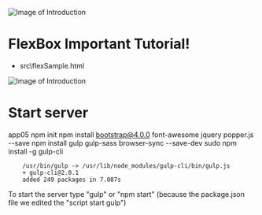 ![Image of Introduction](https://github.com/tingluhk/bootstrapApp05/blob/thomas/0501/src/images/introduction01.jpg?raw=true)




# FlexBox Important Tutorial!
- src\flexSample.html


![Image of Introduction](https://github.com/tingluhk/bootstrapApp05/blob/thomas/0501/src/images/introduction02.jpg?raw=true)


# Start server
app05
npm init
npm install bootstrap@4.0.0 font-awesome jquery popper.js --save
npm install gulp gulp-sass browser-sync --save-dev
sudo npm install -g gulp-cli

        /usr/bin/gulp -> /usr/lib/node_modules/gulp-cli/bin/gulp.js
        + gulp-cli@2.0.1
        added 249 packages in 7.087s


To start the server type "gulp" or "npm start" (because the package.json file we edited the "script start gulp")
